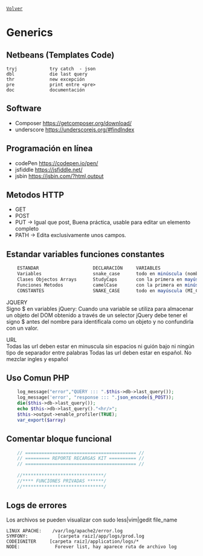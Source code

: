 ﻿[`Volver`](../index.html)

# Generics

## Netbeans (Templates Code)

	tryj			try catch  - json
	dbl 			die last query
	thr 			new excepción
	pre 			print entre <pre>
	doc 			documentación 

## Software

- Composer https://getcomposer.org/download/
- underscore https://underscorejs.org/#findIndex 

## Programación en línea

- codePen https://codepen.io/pen/
- jsfiddle https://jsfiddle.net/
- jsbin https://jsbin.com/?html,output

## Metodos HTTP
- GET
- POST
- PUT → Igual que post, Buena práctica, usable para editar un elemento completo
- PATH → Edita exclusivamente unos campos.

## Estandar variables funciones constantes
```js
	ESTANDAR 					DECLARACIÓN 	VARIABLES	
	Variables 			        snake_case	    todo en minúscula (nombre_de_variable)  
	Clases Objectos Arrays		StudyCaps	    con la primera en mayúscula (MiObjeto, MiArray)  
	Funciones Metodos		    camelCase	    con la primera en minúscula (miFuncion)  
	CONSTANTES 			        SNAKE_CASE 	    todo en mayúscula (MI_CONSTANTE, estas casi nunca las usamos)  
```

JQUERY  
Signo $ en variables jQuery: Cuando una variable se utiliza para almacenar un objeto del DOM obtenido a través de un selector jQuery debe tener el signo $ antes del nombre para identificala como un objeto y no confundirla con un valor. 

URL  
Todas las url deben estar en minuscula sin espacios ni guión bajo ni ningún tipo de separador entre palabras
Todas las url deben estar en español. No mezclar ingles y español 


## Uso Comun PHP
```php
	log_message("error","QUERY ::: ".$this->db->last_query());  		// Log de últma consulta
	log_message('error', "response ::: ".json_encode($_POST));  	    // Log de array 
	die($this->db->last_query());   									// Imprimir última consulta (matar proceso)
	echo $this->db->last_query()."<hr/>";   							// Imprimir última consulta
	$this->output->enable_profiler(TRUE);   							// Habilitar profiler de codeigniter 
	var_export($array)  												// Imprimir array	
```

## Comentar bloque funcional
```php
	// ========================================= //
	// ========= REPORTE RECARGAS KIT ========== //
	// ========================================= //
	
	//******************************/
	//**** FUNCIONES PRIVADAS ******/
	//******************************/
```

## Logs de errores

Los archivos se pueden visualizar con sudo less|vim|gedit file_name

	LINUX APACHE: 	 /var/log/apache2/error.log
	SYMFONY:		   [carpeta raiz]/app/logs/prod.log
	CODEIGNITER		[carpeta raiz]/application/logs/*
	NODE:			  Forever list, hay aparece ruta de archivo log